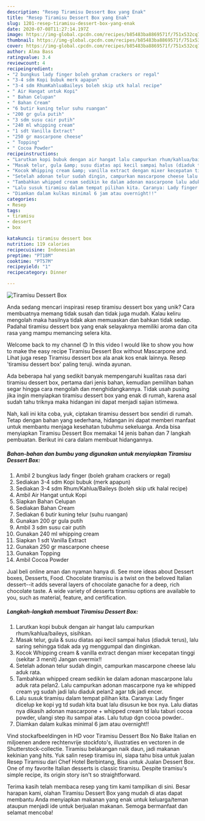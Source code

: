 ```yaml
---
description: "Resep Tiramisu Dessert Box yang Enak"
title: "Resep Tiramisu Dessert Box yang Enak"
slug: 1201-resep-tiramisu-dessert-box-yang-enak
date: 2020-07-08T11:27:14.197Z
image: https://img-global.cpcdn.com/recipes/b85483ba8869571f/751x532cq70/tiramisu-dessert-box-foto-resep-utama.jpg
thumbnail: https://img-global.cpcdn.com/recipes/b85483ba8869571f/751x532cq70/tiramisu-dessert-box-foto-resep-utama.jpg
cover: https://img-global.cpcdn.com/recipes/b85483ba8869571f/751x532cq70/tiramisu-dessert-box-foto-resep-utama.jpg
author: Alma Bass
ratingvalue: 3.4
reviewcount: 4
recipeingredient:
- "2 bungkus lady finger boleh graham crackers or regal"
- "3-4 sdm Kopi bubuk merk apapun"
- "3-4 sdm RhumKahluaBaileys boleh skip utk halal recipe"
- " Air Hangat untuk Kopi"
- " Bahan Celupan"
- " Bahan Cream"
- "6 butir kuning telur suhu ruangan"
- "200 gr gula putih"
- "3 sdm susu cair putih"
- "240 ml whipping cream"
- "1 sdt Vanilla Extract"
- "250 gr mascarpone cheese"
- " Topping"
- " Cocoa Powder"
recipeinstructions:
- "Larutkan kopi bubuk dengan air hangat lalu campurkan rhum/kahlua/baileys, sisihkan."
- "Masak telur, gula &amp; susu diatas api kecil sampai halus (diaduk terus), lalu saring sehingga tidak ada yg menggumpal dan dinginkan."
- "Kocok Whipping cream &amp; vanilla extract dengan mixer kecepatan tinggi (sekitar 3 menit) Jangan overmix!!"
- "Setelah adonan telur sudah dingin, campurkan mascarpone cheese lalu aduk rata."
- "Tambahkan whipped cream sedikin ke dalam adonan mascarpone lalu aduk rata pelan2. Lalu campurkan adonan mascarpone nya ke whipped cream yg sudah jadi lalu diaduk pelan2 agar tdk jadi encer."
- "Lalu susuk tiramisu dalam tempat pilihan kita. Caranya: Lady finger dicelup ke kopi yg td sudah kita buat lalu disusun ke box nya. Lalu diatas nya dikasih adonan mascarpone + whipped cream td lalu taburi cocoa powder, ulangi step itu sampai atas. Lalu tutup dgn cocoa powder.."
- "Diamkan dalam kulkas minimal 6 jam atau overnight!!"
categories:
- Resep
tags:
- tiramisu
- dessert
- box

katakunci: tiramisu dessert box 
nutrition: 119 calories
recipecuisine: Indonesian
preptime: "PT18M"
cooktime: "PT57M"
recipeyield: "1"
recipecategory: Dinner

---
```



![Tiramisu Dessert Box](https://img-global.cpcdn.com/recipes/b85483ba8869571f/751x532cq70/tiramisu-dessert-box-foto-resep-utama.jpg)

Anda sedang mencari inspirasi resep tiramisu dessert box yang unik? Cara membuatnya memang tidak susah dan tidak juga mudah. Kalau keliru mengolah maka hasilnya tidak akan memuaskan dan bahkan tidak sedap. Padahal tiramisu dessert box yang enak selayaknya memiliki aroma dan cita rasa yang mampu memancing selera kita.

Welcome back to my channel 😊 In this video I would like to show you how to make the easy recipe Tiramisu Dessert Box without Mascarpone and. Lihat juga resep Tiramisu dessert box ala anak kos enak lainnya. Resep &#39;tiramisu dessert box&#39; paling teruji. winda ayunan.

Ada beberapa hal yang sedikit banyak mempengaruhi kualitas rasa dari tiramisu dessert box, pertama dari jenis bahan, kemudian pemilihan bahan segar hingga cara mengolah dan menghidangkannya. Tidak usah pusing jika ingin menyiapkan tiramisu dessert box yang enak di rumah, karena asal sudah tahu triknya maka hidangan ini dapat menjadi sajian istimewa.


Nah, kali ini kita coba, yuk, ciptakan tiramisu dessert box sendiri di rumah. Tetap dengan bahan yang sederhana, hidangan ini dapat memberi manfaat untuk membantu menjaga kesehatan tubuhmu sekeluarga. Anda bisa menyiapkan Tiramisu Dessert Box memakai 14 jenis bahan dan 7 langkah pembuatan. Berikut ini cara dalam membuat hidangannya.

<!--inarticleads1-->

##### Bahan-bahan dan bumbu yang digunakan untuk menyiapkan Tiramisu Dessert Box:

1. Ambil 2 bungkus lady finger (boleh graham crackers or regal)
1. Sediakan 3-4 sdm Kopi bubuk (merk apapun)
1. Sediakan 3-4 sdm Rhum/Kahlua/Baileys (boleh skip utk halal recipe)
1. Ambil  Air Hangat untuk Kopi
1. Siapkan  Bahan Celupan
1. Sediakan  Bahan Cream
1. Sediakan 6 butir kuning telur (suhu ruangan)
1. Gunakan 200 gr gula putih
1. Ambil 3 sdm susu cair putih
1. Gunakan 240 ml whipping cream
1. Siapkan 1 sdt Vanilla Extract
1. Gunakan 250 gr mascarpone cheese
1. Gunakan  Topping
1. Ambil  Cocoa Powder


Jual beli online aman dan nyaman hanya di. See more ideas about Dessert boxes, Desserts, Food. Chocolate tiramisu is a twist on the beloved Italian dessert--it adds several layers of chocolate ganache for a deep, rich chocolate taste. A wide variety of desserts tiramisu options are available to you, such as material, feature, and certification. 

<!--inarticleads2-->

##### Langkah-langkah membuat Tiramisu Dessert Box:

1. Larutkan kopi bubuk dengan air hangat lalu campurkan rhum/kahlua/baileys, sisihkan.
1. Masak telur, gula &amp; susu diatas api kecil sampai halus (diaduk terus), lalu saring sehingga tidak ada yg menggumpal dan dinginkan.
1. Kocok Whipping cream &amp; vanilla extract dengan mixer kecepatan tinggi (sekitar 3 menit) Jangan overmix!!
1. Setelah adonan telur sudah dingin, campurkan mascarpone cheese lalu aduk rata.
1. Tambahkan whipped cream sedikin ke dalam adonan mascarpone lalu aduk rata pelan2. Lalu campurkan adonan mascarpone nya ke whipped cream yg sudah jadi lalu diaduk pelan2 agar tdk jadi encer.
1. Lalu susuk tiramisu dalam tempat pilihan kita. Caranya: Lady finger dicelup ke kopi yg td sudah kita buat lalu disusun ke box nya. Lalu diatas nya dikasih adonan mascarpone + whipped cream td lalu taburi cocoa powder, ulangi step itu sampai atas. Lalu tutup dgn cocoa powder..
1. Diamkan dalam kulkas minimal 6 jam atau overnight!!


Vind stockafbeeldingen in HD voor Tiramisu Dessert Box No Bake Italian en miljoenen andere rechtenvrije stockfoto&#39;s, illustraties en vectoren in de Shutterstock-collectie. Tiramisu belakangan naik daun, jadi makanan kekinian yang hits. Yuk salin resep tiramisu ini, siapa tahu bisa untuk jualan Resep Tiramisu dari Chef Hotel Berbintang, Bisa untuk Jualan Dessert Box. One of my favorite Italian desserts is classic tiramisu. Despite tiramisu&#39;s simple recipe, its origin story isn&#39;t so straightforward. 

Terima kasih telah membaca resep yang tim kami tampilkan di sini. Besar harapan kami, olahan Tiramisu Dessert Box yang mudah di atas dapat membantu Anda menyiapkan makanan yang enak untuk keluarga/teman ataupun menjadi ide untuk berjualan makanan. Semoga bermanfaat dan selamat mencoba!
